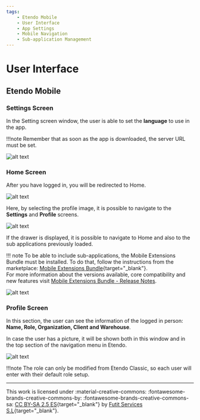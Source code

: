 ```yaml
---
tags:
    - Etendo Mobile
    - User Interface
    - App Settings
    - Mobile Navigation
    - Sub-application Management
---
```


# User Interface

## Etendo Mobile

### Settings Screen

In the Setting screen window, the user is able to set the **language** to use in the app.

!!!note
    Remember that as soon as the app is downloaded, the server URL must be set. 

![alt text](../../../assets/user-guide/etendo-mobile/user-interface/user-interface-0.png)


### Home Screen

After you have logged in, you will be redirected to Home.

![alt text](../../../assets/user-guide/etendo-mobile/user-interface/user-interface-1.png)

Here, by selecting the profile image, it is possible to navigate to the **Settings** and **Profile** screens.

![alt text](../../../assets/user-guide/etendo-mobile/user-interface/user-interface-2.png)


If the drawer is displayed, it is possible to navigate to Home and also to the sub applications previously loaded. 

!!! note
    To be able to include sub-applications, the Mobile Extensions Bundle must be installed. To do that, follow the instructions from the marketplace: [Mobile Extensions Bundle](https://marketplace.etendo.cloud/#/product-details?module=55A7EF64F7FA43449B249DA7F8E14589){target="\_blank"}. <br>
    For more information about the versions available, core compatibility and new features visit [Mobile Extensions Bundle - Release Notes](../../../whats-new/release-notes/etendo-mobile/bundles/mobile-extensions/release-notes.md).

![alt text](../../../assets/user-guide/etendo-mobile/user-interface/user-interface-3.png)

### Profile Screen

In this section, the user can see the information of the logged in person: **Name, Role, Organization, Client and Warehouse**.

In case the user has a picture, it will be shown both in this window and in the top section of the navigation menu in Etendo. 

![alt text](../../../assets/user-guide/etendo-mobile/user-interface/user-interface-4.png)

!!!note
    The role can only be modified from Etendo Classic, so each user will enter with their default role setup.


---
This work is licensed under :material-creative-commons: :fontawesome-brands-creative-commons-by: :fontawesome-brands-creative-commons-sa: [ CC BY-SA 2.5 ES](https://creativecommons.org/licenses/by-sa/2.5/es/){target="_blank"} by [Futit Services S.L](https://etendo.software){target="_blank"}.
